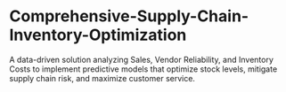 # Comprehensive-Supply-Chain-Inventory-Optimization
A data-driven solution analyzing Sales, Vendor Reliability, and Inventory Costs to implement predictive models that optimize stock levels, mitigate supply chain risk, and maximize customer service.
